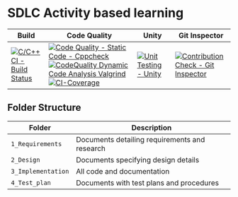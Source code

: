 # SDLC Activity based learning

Build | Code Quality | Unity | Git Inspector
|---------|------------|-----------|----------------
[![C/C++ CI - Build Status](https://github.com/Rahul-S-Iyer/Mini-Project--266445/actions/workflows/build.yml/badge.svg)](https://github.com/Rahul-S-Iyer/Mini-Project--266445/actions/workflows/build.yml)|[![Code Quality - Static Code - Cppcheck](https://github.com/Rahul-S-Iyer/Mini-Project--266445/actions/workflows/cppcheck.yml/badge.svg)](https://github.com/Rahul-S-Iyer/Mini-Project--266445/actions/workflows/cppcheck.yml)[![CodeQuality Dynamic Code Analysis Valgrind](https://github.com/Rahul-S-Iyer/Mini-Project--266445/actions/workflows/Dynamic.yml/badge.svg)](https://github.com/Rahul-S-Iyer/Mini-Project--266445/actions/workflows/Dynamic.yml)[![CI-Coverage](https://github.com/Rahul-S-Iyer/Mini-Project--266445/actions/workflows/gcov.yml/badge.svg)](https://github.com/Rahul-S-Iyer/Mini-Project--266445/actions/workflows/gcov.yml)| [![Unit Testing - Unity](https://github.com/Rahul-S-Iyer/Mini-Project--266445/actions/workflows/unity.yml/badge.svg)](https://github.com/Rahul-S-Iyer/Mini-Project--266445/actions/workflows/unity.yml) | [![Contribution Check - Git Inspector](https://github.com/Rahul-S-Iyer/Mini-Project--266445/actions/workflows/git_inspector.yml/badge.svg)](https://github.com/Rahul-S-Iyer/Mini-Project--266445/actions/workflows/git_inspector.yml)



## Folder Structure
Folder             | Description
-------------------| -----------------------------------------
`1_Requirements`   | Documents detailing requirements and research
`2_Design`         | Documents specifying design details
`3_Implementation` | All code and documentation
`4_Test_plan`      | Documents with test plans and procedures
